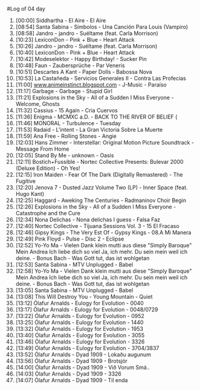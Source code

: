 #Log of 04 day

1. [00:00] Siddhartha - El Aire - El Aire
1. [08:54] Santa Sabina - Símbolos - Una Canción Para Louis (Vampiro)
1. [08:58] Jandro - jandro - Suéltame (feat. Carla Morrison)
1. [10:23] LexiconDon - Pink + Blue - Heart Attack
1. [10:26] Jandro - jandro - Suéltame (feat. Carla Morrison)
1. [10:40] LexiconDon - Pink + Blue - Heart Attack
1. [10:42] Modeselektor - Happy Birthday! - Sucker Pin
1. [10:48] Faun - Zaubersprüche - Par Veneris
1. [10:51] Descartes A Kant - Paper Dolls - Babossa Nova
1. [10:53] La Castañeda - Servicios Generales II - Contra Las Profecias
1. [11:00] www.animeinstinct.blogspot.com - J-Music - Paraíso
1. [11:17] Garbage - Garbage - Stupid Girl
1. [11:21] Explosions in the Sky - All of a Sudden I Miss Everyone - Welcome, Ghosts
1. [11:32] Cassius - 15 Again - Cria Cuervos
1. [11:36] Enigma - MCMXC a.D. - BACK TO THE RIVER OF BELIEF (
1. [11:46] MONORAL - Turbulence - Tuesday
1. [11:53] Radaid - L'intent - La Gran Victoria Sobre La Muerte
1. [11:59] Ana Free - Rolling Stones - Angie
1. [12:03] Hans Zimmer - Interstellar: Original Motion Picture Soundtrack - Message From Home
1. [12:05] Stand By Me - unknown - Oasis
1. [12:11] Bostich+Fussible - Nortec Collective Presents: Bulevar 2000 (Deluxe Edition) - Oh Yes!
1. [12:15] Iron Maiden - Fear Of The Dark (Digitally Remastered) - The Fugitive
1. [12:20] Jenova 7 - Dusted Jazz Volume Two (LP) - Inner Space (feat. Hugo Kant)
1. [12:25] Haggard - Aweking The Centuries - Radmaninov Choir Begin
1. [12:26] Explosions in the Sky - All of a Sudden I Miss Everyone - Catastrophe and the Cure
1. [12:34] Nona Delichas - Nona delichas I guess - Falsa Faz
1. [12:40] Nortec Collective - Tijuana Sessions Vol. 3 - 15 El Fracaso
1. [12:46] Gipsy Kings - The Very Est Of - Gypsy Kings - 08.A Mi Manera
1. [12:49] Pink Floyd - Pulse - Disc 2 - Eclipse
1. [12:52] Yo-Yo Ma - Vielen Dank klein mutti aus diese "Simply Baroque" Mein Andrea Ich liebe dich so viel Ja, ich mehr. Du sein mein weil ich deine. - Bonus Bach - Was Gott tut, das ist wohlgetan
1. [12:53] Santa Sabina - MTV Unplugged - Babel
1. [12:58] Yo-Yo Ma - Vielen Dank klein mutti aus diese "Simply Baroque" Mein Andrea Ich liebe dich so viel Ja, ich mehr. Du sein mein weil ich deine. - Bonus Bach - Was Gott tut, das ist wohlgetan
1. [13:05] Santa Sabina - MTV Unplugged - Babel
1. [13:08] This Will Destroy You - Young Mountain - Quiet
1. [13:12] Ólafur Arnalds - Eulogy for Evolution - 0040
1. [13:17] Ólafur Arnalds - Eulogy for Evolution - 0048/0729
1. [13:22] Ólafur Arnalds - Eulogy for Evolution - 0952
1. [13:25] Ólafur Arnalds - Eulogy for Evolution - 1440
1. [13:32] Ólafur Arnalds - Eulogy for Evolution - 1953
1. [13:40] Ólafur Arnalds - Eulogy for Evolution - 3055
1. [13:46] Ólafur Arnalds - Eulogy for Evolution - 3326
1. [13:49] Ólafur Arnalds - Eulogy for Evolution - 3704/3837
1. [13:52] Ólafur Arnalds - Dyad 1909 - Lokaðu augunum
1. [13:56] Ólafur Arnalds - Dyad 1909 - Brotsjór
1. [14:00] Ólafur Arnalds - Dyad 1909 - Við Vorum Smá..
1. [14:03] Ólafur Arnalds - Dyad 1909 - 3326
1. [14:07] Ólafur Arnalds - Dyad 1909 - Til enda
